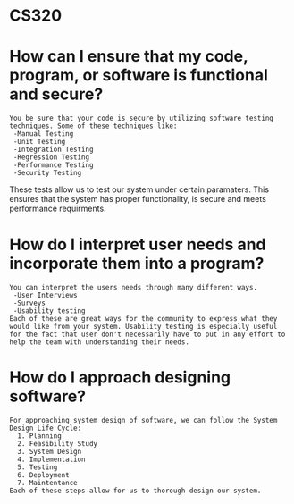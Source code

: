 # CS320

  # How can I ensure that my code, program, or software is functional and secure?
    You be sure that your code is secure by utilizing software testing techniques. Some of these techniques like:
     -Manual Testing
     -Unit Testing
     -Integration Testing
     -Regression Testing
     -Performance Testing
     -Security Testing
  These tests allow us to test our system under certain paramaters. This ensures that the system has proper functionality, is secure and meets performance requirments.
  
  # How do I interpret user needs and incorporate them into a program?
    You can interpret the users needs through many different ways.
     -User Interviews
     -Surveys
     -Usability testing
    Each of these are great ways for the community to express what they would like from your system. Usability testing is especially useful for the fact that user don't necessarily have to put in any effort to help the team with understanding their needs.
  
  # How do I approach designing software?
    For approaching system design of software, we can follow the System Design Life Cycle:
      1. Planning
      2. Feasibility Study
      3. System Design
      4. Implementation
      5. Testing
      6. Deployment
      7. Maintentance
    Each of these steps allow for us to thorough design our system.
